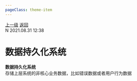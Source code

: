 ```yaml
---
pageClass: theme-item
---
```

<div class="extend-header">
    <div class="info">
        <div class="record">
            <a class="back" href="./">上一级</a>
            <a class="back" href="./">返回</a>
        </div>        
        <div class="mini">
            <span>N 2021.08.31 12:38</span>
        </div>
    </div>
    <div class="content"></div>
</div>
<div class="content-header">
<h1>数据持久化系统</h1><strong>数据持久化系统</strong>
<summary class="desc">存储上层系统的非核心业务数据，比如错误数据或者用户行为数据</summary>
</div>
<div class="static-content">


</div>